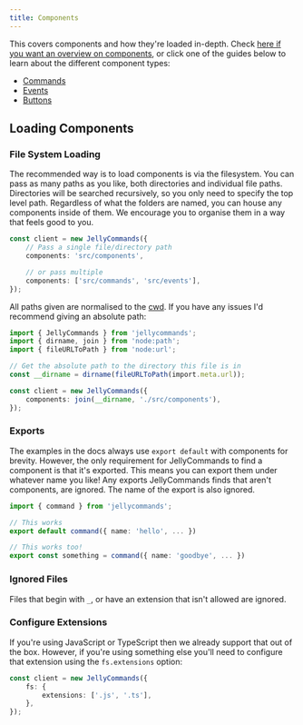```yaml
---
title: Components
---
```


This covers components and how they're loaded in-depth. Check [here if you want an overview on components](/guide/overview.html#components), or click one of the guides below to learn about the different component types:

-   [Commands](/guide/commands/files)
-   [Events](/guide/events/files)
-   [Buttons](/guide/buttons/files)

## Loading Components

### File System Loading

The recommended way is to load components is via the filesystem. You can pass as many paths as you like, both directories and individual file paths. Directories will be searched recursively, so you only need to specify the top level path. Regardless of what the folders are named, you can house any components inside of them. We encourage you to organise them in a way that feels good to you.

```ts
const client = new JellyCommands({
	// Pass a single file/directory path
	components: 'src/components',

	// or pass multiple
	components: ['src/commands', 'src/events'],
});
```

All paths given are normalised to the [cwd](https://nodejs.org/docs/latest-v18.x/api/process.html#processcwd). If you have any issues I'd recommend giving an absolute path:

```ts
import { JellyCommands } from 'jellycommands';
import { dirname, join } from 'node:path';
import { fileURLToPath } from 'node:url';

// Get the absolute path to the directory this file is in
const __dirname = dirname(fileURLToPath(import.meta.url));

const client = new JellyCommands({
	components: join(__dirname, './src/components'),
});
```

### Exports

The examples in the docs always use `export default` with components for brevity. However, the only requirement for JellyCommands to find a component is that it's exported. This means you can export them under whatever name you like! Any exports JellyCommands finds that aren't components, are ignored. The name of the export is also ignored.

```ts
import { command } from 'jellycommands';

// This works
export default command({ name: 'hello', ... })

// This works too!
export const something = command({ name: 'goodbye', ... })
```

### Ignored Files

Files that begin with `_`, or have an extension that isn't allowed are ignored.

### Configure Extensions

If you're using JavaScript or TypeScript then we already support that out of the box. However, if you're using something else you'll need to configure that extension using the `fs.extensions` option:

```ts
const client = new JellyCommands({
	fs: {
		extensions: ['.js', '.ts'],
	},
});
```
